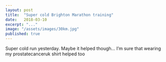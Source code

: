 ```yaml
---
layout: post
title:  "Super cold Brighton Marathon training"
date:   2018-03-10
excerpt: "..."
image: "/assets/images/30km.jpg"
published: true
---
```


Super cold run yesterday. Maybe it helped though... I’m sure that wearing my prostatecanceruk shirt helped too